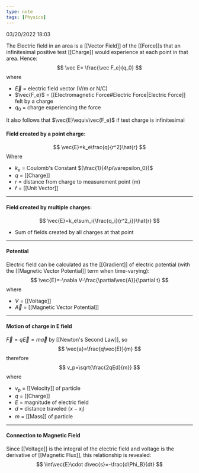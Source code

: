 ```yaml
---
type: note
tags: [Physics]
---
```

03/20/2022 18:03

  

The Electric field in an area is a [[Vector Field]] of the [[Force]]s that an infinitesimal positive test [[Charge]] would experience at each point in that area. Hence:
$$
\vec E= \frac{\vec F_e}{q_0}
$$
where
- $\vec{E}$ = electric field vector (V/m or N/C)
- $\vec{F_e}$ = [[Electromagnetic Force#Electric Force|Electric Force]] felt by a charge
- $q_0$ = charge experiencing the force

It also follows that $\vec{E}\equiv\vec{F_e}$ if test charge is infinitesimal


#### Field created by a point charge:
$$
\vec{E}=k_e\frac{q}{r^2}\hat{r}
$$
Where 
- $k_e$ = Coulomb's Constant $(\frac{1}{4\pi\varepsilon_0})$ 
- $q$ = [[Charge]]
- $r$ = distance from charge to measurement point (m)
- $\hat{r}$ = [[Unit Vector]]

---

#### Field created by multiple charges:
$$
\vec{E}=k_e\sum_i{\frac{q_i}{r^2_i}}\hat{r}
$$
- Sum of fields created by all charges at that point

---

#### Potential
Electric field can be calculated as the [[Gradient]] of electric potential (with the [[Magnetic Vector Potential]] term when time-varying):
$$
\vec{E}=-\nabla V-\frac{\partial\vec{A}}{\partial t}
$$
where
- $V$ = [[Voltage]]
- $\vec{A}$ = [[Magnetic Vector Potential]]

---

#### Motion of charge in E field
$\vec{F}=q\vec{E}=m\vec{a}$ by [[Newton's Second Law]], so
$$
\vec{a}=\frac{q\vec{E}}{m}
$$
therefore
$$
v_p=\sqrt{\frac{2qEd}{m}}
$$
where
- $v_p$ = [[Velocity]] of particle
- $q$ = [[Charge]]
- $E$ = magnitude of electric field
- $d$ = distance traveled ($x-x_i$)
- $m$ = [[Mass]] of particle

---

#### Connection to Magnetic Field
Since [[Voltage]] is the integral of the electric field and voltage is the derivative of [[Magnetic Flux]], this relationship is revealed:
$$
\int\vec{E}\cdot d\vec{s}=-\frac{d\Phi_B}{dt}
$$
